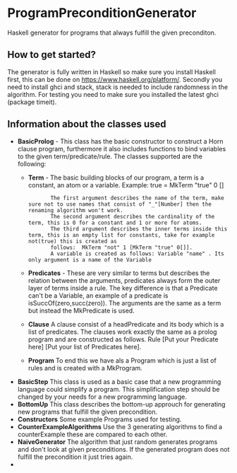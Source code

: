 # ProgramPreconditionGenerator
Haskell generator for programs that always fulfill the given preconditon.
## How to get started?
The generator is fully written in Haskell so make sure you install Haskell first, this can be done on https://www.haskell.org/platform/.
Secondly you need to install ghci and stack, stack is needed to include randomness in the algorithm.
For testing you need to make sure you installed the latest ghci (package timeit).

## Information about the classes used
* **BasicProlog** - This class has the basic constructor to construct a Horn clause program, furthermore it also includes functions to bind variables to the given  term/predicate/rule. The classes supported are the following:
  * **Term** - The basic building blocks of our program, a term is a constant, an atom or a variable. Example: true = MkTerm "true" 0 [] 
               
               The first argument describes the name of the term, make sure not to use names that consist of "_"[Number] then the renaming algorithm won't work.
               The second argument describes the cardinality of the term, this is 0 for a constant and 1 or more for atoms.
               The third argument describes the inner terms inside this term, this is an empty list for constants, take for example not(true) this is created as
               follows:  MkTerm "not" 1 [MkTerm "true" 0[]].
               A variable is created as follows: Variable "name" . Its only argument is a name of the Variable
  * **Predicates** - These are very similar to terms but describes the relation between the arguments, predicates always form the outer layer of terms inside a rule. The key difference is that a Predicate can't be a Variable, an example of a predicate is isSuccOf(zero,succ(zero)). The arguments are the same as a term but instead the MkPredicate is used.
  * **Clause** A clause consist of a headPredicate and its body which is a list of predicates. The clauses work exactly the same as a prolog program and are constructed as follows. Rule [Put your Predicate here] [Put your list of Predicates here].
  * **Program** To end this we have als a Program which is just a list of rules and is created with a MkProgram.
* **BasicStep** This class is used as a basic case that a new programming language could simplify a program. This simplification step should be changed by your needs for a new programming language.
* **BottomUp** This class describes the bottom-up approuch for generating new programs that fulfill the given precondition.
* **Constructors** Some example Programs used for testing.
* **CounterExampleAlgorithms** Use the 3 generating algorithms to find a counterExample these are compared to each other.
* **NaiveGenerator** The algorithm that just random generates programs and don't look at given preconditions. If the generated program does not fulfill the precondition it just tries again.
* 
